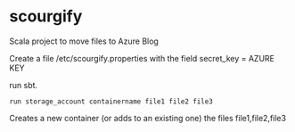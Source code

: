 scourgify
=========

Scala project to move files to Azure Blog

Create a file /etc/scourgify.properties with the field secret_key = AZURE KEY

  
run sbt.

    run storage_account containername file1 file2 file3
  

Creates a new container (or adds to an existing one) the files file1,file2,file3
